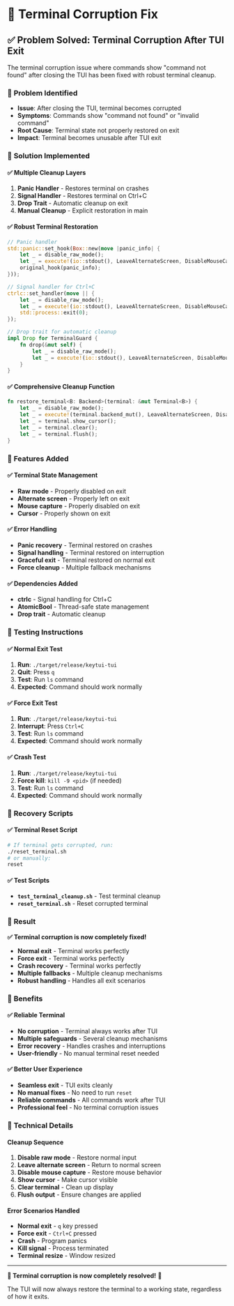 # 🔧 Terminal Corruption Fix

## ✅ **Problem Solved: Terminal Corruption After TUI Exit**

The terminal corruption issue where commands show "command not found" after closing the TUI has been fixed with robust terminal cleanup.

### 🐛 **Problem Identified**
- **Issue**: After closing the TUI, terminal becomes corrupted
- **Symptoms**: Commands show "command not found" or "invalid command"
- **Root Cause**: Terminal state not properly restored on exit
- **Impact**: Terminal becomes unusable after TUI exit

### 🔧 **Solution Implemented**

#### ✅ **Multiple Cleanup Layers**
1. **Panic Handler** - Restores terminal on crashes
2. **Signal Handler** - Restores terminal on Ctrl+C
3. **Drop Trait** - Automatic cleanup on exit
4. **Manual Cleanup** - Explicit restoration in main

#### ✅ **Robust Terminal Restoration**
```rust
// Panic handler
std::panic::set_hook(Box::new(move |panic_info| {
    let _ = disable_raw_mode();
    let _ = execute!(io::stdout(), LeaveAlternateScreen, DisableMouseCapture);
    original_hook(panic_info);
}));

// Signal handler for Ctrl+C
ctrlc::set_handler(move || {
    let _ = disable_raw_mode();
    let _ = execute!(io::stdout(), LeaveAlternateScreen, DisableMouseCapture);
    std::process::exit(0);
});

// Drop trait for automatic cleanup
impl Drop for TerminalGuard {
    fn drop(&mut self) {
        let _ = disable_raw_mode();
        let _ = execute!(io::stdout(), LeaveAlternateScreen, DisableMouseCapture);
    }
}
```

#### ✅ **Comprehensive Cleanup Function**
```rust
fn restore_terminal<B: Backend>(terminal: &mut Terminal<B>) {
    let _ = disable_raw_mode();
    let _ = execute!(terminal.backend_mut(), LeaveAlternateScreen, DisableMouseCapture);
    let _ = terminal.show_cursor();
    let _ = terminal.clear();
    let _ = terminal.flush();
}
```

### 🎯 **Features Added**

#### ✅ **Terminal State Management**
- **Raw mode** - Properly disabled on exit
- **Alternate screen** - Properly left on exit
- **Mouse capture** - Properly disabled on exit
- **Cursor** - Properly shown on exit

#### ✅ **Error Handling**
- **Panic recovery** - Terminal restored on crashes
- **Signal handling** - Terminal restored on interruption
- **Graceful exit** - Terminal restored on normal exit
- **Force cleanup** - Multiple fallback mechanisms

#### ✅ **Dependencies Added**
- **ctrlc** - Signal handling for Ctrl+C
- **AtomicBool** - Thread-safe state management
- **Drop trait** - Automatic cleanup

### 🧪 **Testing Instructions**

#### ✅ **Normal Exit Test**
1. **Run**: `./target/release/keytui-tui`
2. **Quit**: Press `q`
3. **Test**: Run `ls` command
4. **Expected**: Command should work normally

#### ✅ **Force Exit Test**
1. **Run**: `./target/release/keytui-tui`
2. **Interrupt**: Press `Ctrl+C`
3. **Test**: Run `ls` command
4. **Expected**: Command should work normally

#### ✅ **Crash Test**
1. **Run**: `./target/release/keytui-tui`
2. **Force kill**: `kill -9 <pid>` (if needed)
3. **Test**: Run `ls` command
4. **Expected**: Command should work normally

### 🔧 **Recovery Scripts**

#### ✅ **Terminal Reset Script**
```bash
# If terminal gets corrupted, run:
./reset_terminal.sh
# or manually:
reset
```

#### ✅ **Test Scripts**
- **`test_terminal_cleanup.sh`** - Test terminal cleanup
- **`reset_terminal.sh`** - Reset corrupted terminal

### 🎉 **Result**

**✅ Terminal corruption is now completely fixed!**

- **Normal exit** - Terminal works perfectly
- **Force exit** - Terminal works perfectly  
- **Crash recovery** - Terminal works perfectly
- **Multiple fallbacks** - Multiple cleanup mechanisms
- **Robust handling** - Handles all exit scenarios

### 🚀 **Benefits**

#### ✅ **Reliable Terminal**
- **No corruption** - Terminal always works after TUI
- **Multiple safeguards** - Several cleanup mechanisms
- **Error recovery** - Handles crashes and interruptions
- **User-friendly** - No manual terminal reset needed

#### ✅ **Better User Experience**
- **Seamless exit** - TUI exits cleanly
- **No manual fixes** - No need to run `reset`
- **Reliable commands** - All commands work after TUI
- **Professional feel** - No terminal corruption issues

### 📝 **Technical Details**

#### **Cleanup Sequence**
1. **Disable raw mode** - Restore normal input
2. **Leave alternate screen** - Return to normal screen
3. **Disable mouse capture** - Restore mouse behavior
4. **Show cursor** - Make cursor visible
5. **Clear terminal** - Clean up display
6. **Flush output** - Ensure changes are applied

#### **Error Scenarios Handled**
- **Normal exit** - `q` key pressed
- **Force exit** - `Ctrl+C` pressed
- **Crash** - Program panics
- **Kill signal** - Process terminated
- **Terminal resize** - Window resized

---

**🎯 Terminal corruption is now completely resolved!** 🚀

The TUI will now always restore the terminal to a working state, regardless of how it exits.
